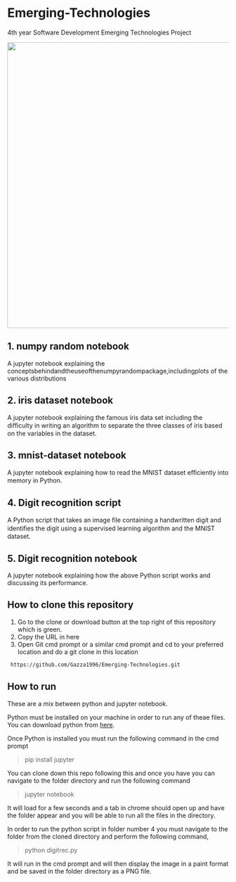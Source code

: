 # Emerging-Technologies
4th year Software Development Emerging Technologies Project

<img width="650" src="https://s3.amazonaws.com/com.twilio.prod.twilio-docs/images/jupyter_python_numpy.width-808.png">

## 1. numpy random notebook
A jupyter notebook explaining the conceptsbehindandtheuseofthenumpyrandompackage,includingplots of the various distributions

## 2. iris dataset notebook
A jupyter notebook explaining the famous iris data set including the diﬃculty in writing an algorithm to separate the three classes of iris based on the variables in the dataset.

## 3. mnist-dataset notebook
A jupyter notebook explaining how to read the MNIST dataset eﬃciently into memory in Python.

## 4. Digit recognition script
A Python script that takes an image ﬁle containing a handwritten digit and identiﬁes the digit using a supervised learning algorithm and the MNIST dataset.

## 5. Digit recognition notebook
A jupyter notebook explaining how the above Python script works and discussing its performance.

## How to clone this repository
1. Go to the clone or download button at the top right of this repository which is green.
2. Copy the URL in here
3. Open Git cmd prompt or a similar cmd prompt and cd to your preferred location and do a git clone in this location

```bash
 https://github.com/Gazza1996/Emerging-Technologies.git
```

## How to run
These are a mix between python and jupyter notebook.

Python must be installed on your machine in order to run any of theae files. You can download python from [here](https://www.python.org/).

Once Python is installed you must run the following command in the cmd prompt

>pip install jupyter

You can clone down this repo following this and once you have you can navigate to the folder directory and run the following command

>jupyter notebook

It will load for a few seconds and a tab in chrome should open up and have the folder appear and you will be able to run all the files in the directory.


In order to run the python script in folder number 4 you must navigate to the folder from the cloned directory and perform the following command,

>python digitrec.py

It will run in the cmd prompt and will then display the image in a paint format and be saved in the folder directory as a PNG file.
